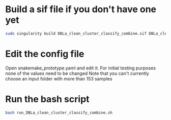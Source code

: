 # Build a sif file if you don't have one yet
```sh
sudo singularity build DBLa_clean_cluster_classify_combine.sif DBLa_clean_cluster_classify_combine.def
```

# Edit the config file
Open snakemake_prototype.yaml and edit it.  For initial testing purposes none of the values need to be changed
Note that you can't currently choose an input folder with more than 153 samples

# Run the bash script
```sh
bash run_DBLa_clean_cluster_classify_combine.sh
```
